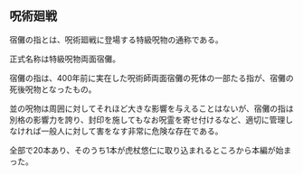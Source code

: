 ## 呪術廻戦

宿儺の指とは、呪術廻戦に登場する特級呪物の通称である。

正式名称は特級呪物両面宿儺。

宿儺の指は、400年前に実在した呪術師両面宿儺の死体の一部たる指が、宿儺の死後呪物となったもの。

並の呪物は周囲に対してそれほど大きな影響を与えることはないが、宿儺の指は別格の影響力を誇り、封印を施してもなお呪霊を寄せ付けるなど、適切に管理しなければ一般人に対して害をなす非常に危険な存在である。

全部で20本あり、そのうち1本が虎杖悠仁に取り込まれるところから本編が始まった。
